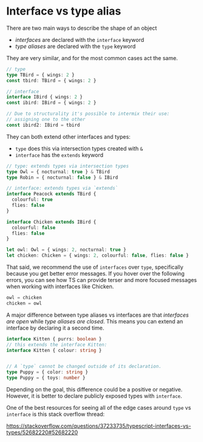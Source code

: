 # Interface vs type alias

There are two main ways to describe the shape of an object
- *interfaces* are declared with the `interface` keyword
- *type aliases* are declared with the `type` keyword

They are very similar, and for the most common cases act the same.

```ts
// type
type TBird = { wings: 2 }
const tbird: TBird = { wings: 2 }

// interface
interface IBird { wings: 2 }
const ibird: IBird = { wings: 2 }

// Due to structurality it's possible to intermix their use:
// assigning one to the other
const ibird2: IBird = tbird
```

They can both extend other interfaces and types:
- `type` does this via intersection types created with `&`
- `interface` has the `extends` keyword

```ts
// type: extends types via intersection types
type Owl = { nocturnal: true } & TBird
type Robin = { nocturnal: false } & IBird

// interface: extends types via `extends`
interface Peacock extends TBird {
  colourful: true
  flies: false
}

interface Chicken extends IBird {
  colourful: false
  flies: false
}

let owl: Owl = { wings: 2, nocturnal: true }
let chicken: Chicken = { wings: 2, colourful: false, flies: false }
```

That said, we recommend the use of `interfaces` over `type`, specifically because you get better error messages. If you hover over the following errors, you can see how TS can provide terser and more focused messages when working with interfaces like Chicken.

```ts
owl = chicken
chicken = owl
```

A major difference between type aliases vs interfaces are that *interfaces are open* while *type aliases are closed*. This means you can extend an interface by declaring it a second time.

```ts
interface Kitten { purrs: boolean }
// this extends the interface Kitten:
interface Kitten { colour: string }


// A `type` cannot be changed outside of its declaration.
type Puppy = { color: string }
type Puppy = { toys: number }
```

Depending on the goal, this difference could be a positive or negative. However, it is better to declare publicly exposed types with `interface`.

One of the best resources for seeing all of the edge cases around `type` vs `interface` is this stack overflow thread:

https://stackoverflow.com/questions/37233735/typescript-interfaces-vs-types/52682220#52682220
